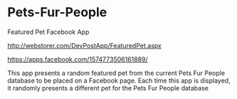 # Pets-Fur-People

Featured Pet Facebook App

http://webstorer.com/DevPostApp/FeaturedPet.aspx

https://apps.facebook.com/1574773506161889/

This app presents a random featured pet from the current Pets Fur People database to be placed on a Facebook page.  Each time this app is displayed, it randomly presents a different pet for the Pets Fur People database
